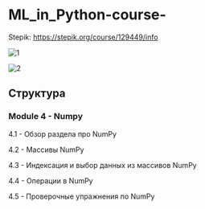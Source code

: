 # ML_in_Python-course-
Stepik: https://stepik.org/course/129449/info

![1](https://sun9-31.userapi.com/impg/8VMNe4ODlp156CN3VWl-YVX3PXQmGRBWENgviQ/1cNGtASAkkw.jpg?size=1893x975&quality=95&sign=379d5fe7362e14367c9ed4bee4f88eae&type=album)

![2](https://sun9-55.userapi.com/impg/OAstuhS4SnpYeir4YqLIdQb9PODI83Mpzdtq2g/9uP1TN-PTsQ.jpg?size=1871x982&quality=95&sign=40be3d53ff630d33603c7e42c9a387ea&type=album)

## Структура

### Module 4 - Numpy

4.1 - Обзор раздела про NumPy

4.2 - Массивы NumPy

4.3 - Индексация и выбор данных из массивов NumPy

4.4 - Операции в NumPy

4.5 - Проверочные упражнения по NumPy
